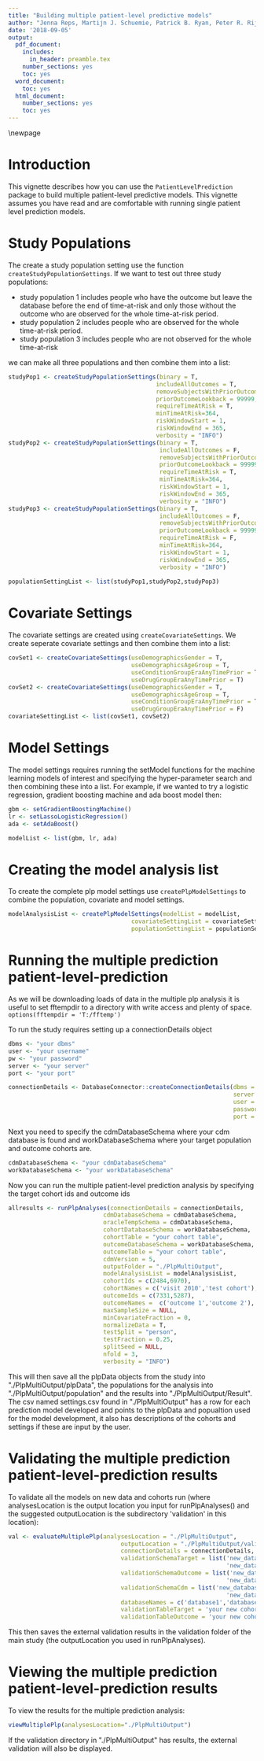 ```yaml
---
title: "Building multiple patient-level predictive models"
author: "Jenna Reps, Martijn J. Schuemie, Patrick B. Ryan, Peter R. Rijnbeek"
date: '2018-09-05'
output:
  pdf_document:
    includes:
      in_header: preamble.tex
    number_sections: yes
    toc: yes
  word_document:
    toc: yes
  html_document:
    number_sections: yes
    toc: yes
---
```

  <!--
  %\VignetteEngine{knitr}
%\VignetteIndexEntry{Building multiple patient-level predictive models}
-->

\newpage
# Introduction
This vignette describes how you can use the `PatientLevelPrediction` package to build multiple patient-level predictive models. This vignette assumes you have read and are comfortable with running single patient level prediction models.


# Study Populations
The create a study population setting use the function `createStudyPopulationSettings`.  If we want to test out three study populations:

- study population 1 includes people who have the outcome but leave the database before the end of time-at-risk and only those without the outcome who are observed for the whole time-at-risk period.
- study population 2 includes people who are observed for the whole time-at-risk period.
- study population 3 includes people who are not observed for the whole time-at-risk

we can make all three populations and then combine them into a list:


```r
studyPop1 <- createStudyPopulationSettings(binary = T,
                                          includeAllOutcomes = T,
                                          removeSubjectsWithPriorOutcome = TRUE,
                                          priorOutcomeLookback = 99999,
                                          requireTimeAtRisk = T,
                                          minTimeAtRisk=364,
                                          riskWindowStart = 1,
                                          riskWindowEnd = 365,
                                          verbosity = "INFO")
studyPop2 <- createStudyPopulationSettings(binary = T,
                                           includeAllOutcomes = F,
                                           removeSubjectsWithPriorOutcome = TRUE,
                                           priorOutcomeLookback = 99999,
                                           requireTimeAtRisk = T,
                                           minTimeAtRisk=364,
                                           riskWindowStart = 1,
                                           riskWindowEnd = 365,
                                           verbosity = "INFO")
studyPop3 <- createStudyPopulationSettings(binary = T,
                                           includeAllOutcomes = F,
                                           removeSubjectsWithPriorOutcome = TRUE,
                                           priorOutcomeLookback = 99999,
                                           requireTimeAtRisk = F,
                                           minTimeAtRisk=364,
                                           riskWindowStart = 1,
                                           riskWindowEnd = 365,
                                           verbosity = "INFO")
                                           
populationSettingList <- list(studyPop1,studyPop2,studyPop3)
```
# Covariate Settings   
The covariate settings are created using `createCovariateSettings`.  We create seperate covariate settings and then combine them into a list:


```r
covSet1 <- createCovariateSettings(useDemographicsGender = T, 
                                   useDemographicsAgeGroup = T, 
                                   useConditionGroupEraAnyTimePrior = T,
                                   useDrugGroupEraAnyTimePrior = T)
covSet2 <- createCovariateSettings(useDemographicsGender = T, 
                                   useDemographicsAgeGroup = T, 
                                   useConditionGroupEraAnyTimePrior = T,
                                   useDrugGroupEraAnyTimePrior = F)
covariateSettingList <- list(covSet1, covSet2)
```
# Model Settings                                    
The model settings requires running the setModel functions for the machine learning models of interest and specifying the hyper-parameter search and then combining these into a list.  For example, if we wanted to try a logistic regression, gradient boosting machine and ada boost model then:


```r
gbm <- setGradientBoostingMachine()
lr <- setLassoLogisticRegression()
ada <- setAdaBoost()

modelList <- list(gbm, lr, ada)
```

# Creating the model analysis list   
To create the complete plp model settings use `createPlpModelSettings` to combine the population, covariate and model settings.


```r
modelAnalysisList <- createPlpModelSettings(modelList = modelList, 
                                   covariateSettingList = covariateSettingList,
                                   populationSettingList = populationSettingList)
```

# Running the multiple prediction patient-level-prediction
As we will be downloading loads of data in the multiple plp analysis it is useful to set fftempdir to a directory with write access and plenty of space.
`options(fftempdir = 'T:/fftemp')`

To run the study requires setting up a connectionDetails object


```r
dbms <- "your dbms"
user <- "your username"
pw <- "your password"
server <- "your server"
port <- "your port"

connectionDetails <- DatabaseConnector::createConnectionDetails(dbms = dbms,
                                                                server = server,
                                                                user = user,
                                                                password = pw,
                                                                port = port)
```

Next you need to specify the cdmDatabaseSchema where your cdm database is found and workDatabaseSchema where your target population and outcome cohorts are.


```r
cdmDatabaseSchema <- "your cdmDatabaseSchema"
workDatabaseSchema <- "your workDatabaseSchema"
```

Now you can run the multiple patient-level prediction analysis by specifying the target cohort ids and outcome ids 


```r
allresults <- runPlpAnalyses(connectionDetails = connectionDetails,
                           cdmDatabaseSchema = cdmDatabaseSchema,
                           oracleTempSchema = cdmDatabaseSchema,
                           cohortDatabaseSchema = workDatabaseSchema,
                           cohortTable = "your cohort table",
                           outcomeDatabaseSchema = workDatabaseSchema,
                           outcomeTable = "your cohort table",
                           cdmVersion = 5,
                           outputFolder = "./PlpMultiOutput",
                           modelAnalysisList = modelAnalysisList,
                           cohortIds = c(2484,6970),
                           cohortNames = c('visit 2010','test cohort'),
                           outcomeIds = c(7331,5287),
                           outcomeNames =  c('outcome 1','outcome 2'),
                           maxSampleSize = NULL,
                           minCovariateFraction = 0,
                           normalizeData = T,
                           testSplit = "person",
                           testFraction = 0.25,
                           splitSeed = NULL,
                           nfold = 3,
                           verbosity = "INFO")
```
This will then save all the plpData objects from the study into "./PlpMultiOutput/plpData", the populations for the analysis into "./PlpMultiOutput/population" and the results into "./PlpMultiOutput/Result".  The csv named settings.csv found in "./PlpMultiOutput" has a row for each prediction model developed and points to the plpData and popualtion used for the model development, it also has descriptions of the cohorts and settings if these are input by the user.

# Validating the multiple prediction patient-level-prediction results
To validate all the models on new data and cohorts run (where analysesLocation is the output location you input for runPlpAnalyses() and the suggested outputLocation is the subdirectory 'validation' in this location):

```r
val <- evaluateMultiplePlp(analysesLocation = "./PlpMultiOutput",
                                outputLocation = "./PlpMultiOutput/validation",
                                connectionDetails = connectionDetails, 
                                validationSchemaTarget = list('new_database_1.dbo',
                                                              'new_database_2.dbo'),
                                validationSchemaOutcome = list('new_database_1.dbo',
                                                              'new_database_2.dbo'),
                                validationSchemaCdm = list('new_database_1.dbo',
                                                              'new_database_2.dbo'), 
                                databaseNames = c('database1','database2'),
                                validationTableTarget = 'your new cohort table',
                                validationTableOutcome = 'your new cohort table')
```
This then saves the external validation results in the validation folder of the main study (the outputLocation you used in runPlpAnalyses).

# Viewing the multiple prediction patient-level-prediction results
To view the results for the multiple prediction analysis:

```r
viewMultiplePlp(analysesLocation="./PlpMultiOutput")
```
If the validation directory in "./PlpMultiOutput" has results, the external validation will also be displayed.
